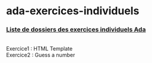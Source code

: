 # ada-exercices-individuels
<U><h3>Liste de dossiers des exercices individuels Ada</h3><br></U>
Exercice1 : HTML Template  <br>
Exercice2 : Guess a number <br>
